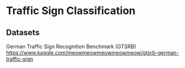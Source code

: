 # Traffic Sign Classification

## Datasets
German Traffic Sign Recognition Benchmark (GTSRB)  \
https://www.kaggle.com/meowmeowmeowmeowmeow/gtsrb-german-traffic-sign
